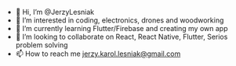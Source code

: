 - 👋 Hi, I’m @JerzyLesniak
- 👀 I’m interested in coding, electronics, drones and woodworking
- 🌱 I’m currently learning Flutter/Firebase and creating my own app
- 💞️ I’m looking to collaborate on React, React Native, Flutter, Serios problem solving
- 📫 How to reach me jerzy.karol.lesniak@gmail.com

<!---
JerzyLesniak/JerzyLesniak is a ✨ special ✨ repository because its `README.md` (this file) appears on your GitHub profile.
You can click the Preview link to take a look at your changes.
--->

